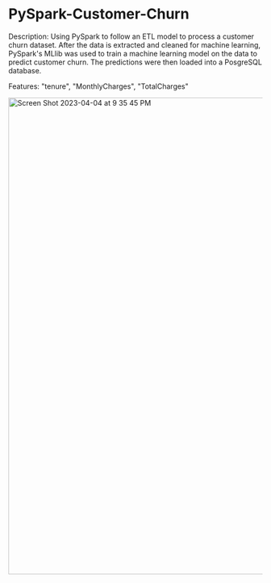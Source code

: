 # PySpark-Customer-Churn

Description: Using PySpark to follow an ETL model to process a customer churn dataset. After the data is extracted and cleaned for machine learning, PySpark's MLlib was used to train a machine learning model on the data to predict customer churn. The predictions were then loaded into a PosgreSQL database. 

Features: "tenure", "MonthlyCharges", "TotalCharges"

<img width="946" alt="Screen Shot 2023-04-04 at 9 35 45 PM" src="https://user-images.githubusercontent.com/62254480/229958738-52510773-f269-44ac-a773-19b34ca1fada.png">



